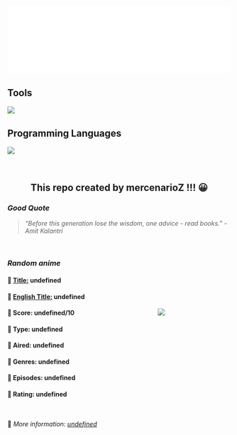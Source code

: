 
<img src="svg/nai.svg" />

<p>
  <h2>Tools</h2>
  <a href="https://skillicons.dev">
    <img src="https://skillicons.dev/icons?i=git,bash,vim,ubuntu,tensorflow,pytorch,docker,raspberrypi" />
  </a>

  <br />

  <h2>Programming Languages</h2>

  <a href="https://skillicons.dev">
    <img src="https://skillicons.dev/icons?i=python,c,cpp" />
  </a>
</p>

<br />

<h2 align="center">This repo created by mercenarioZ !!! 😀</h2>
<h3><i>Good Quote</i></h3>

<blockquote>
<i>
“Before this generation lose the wisdom, one advice - read books.” - Amit Kalantri
</i>
</blockquote>

<br />

<h3><i>Random anime</i></h3>

<h4>
  <strong>🥭 <u>Title:</u></strong> undefined
</h4>

<h4>🌿 <u>English Title:</u> undefined</h4>

<img align="right" width="165" src=undefined />

<h4>🌱 Score: undefined/10</h4>

<h4>🌲 Type: undefined</h4>

<h4>🌴 Aired: undefined</h4>

<h4>🌵 Genres: undefined</h4>

<h4>🥑 Episodes: undefined</h4>

<h4>🍏 Rating: undefined</h4>

<br />

🍂 *More information: [undefined](undefined)*
    